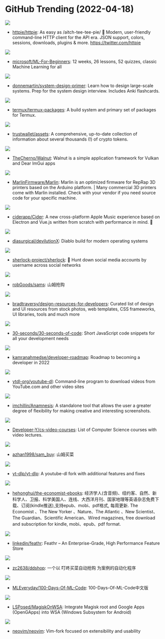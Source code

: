 # GitHub Trending (2022-04-18)

![](https://img.shields.io/badge/Python-New%201-green?style=flat-square&logo=appveyor)
- [httpie/httpie](https://github.com/httpie/httpie): As easy as /aitch-tee-tee-pie/ 🥧 Modern, user-friendly command-line HTTP client for the API era. JSON support, colors, sessions, downloads, plugins & more. https://twitter.com/httpie

![](https://img.shields.io/badge/Jupyter%20Notebook-New%20550-green?style=flat-square&logo=appveyor)
- [microsoft/ML-For-Beginners](https://github.com/microsoft/ML-For-Beginners): 12 weeks, 26 lessons, 52 quizzes, classic Machine Learning for all

![](https://img.shields.io/badge/Python-New%20395-green?style=flat-square&logo=appveyor)
- [donnemartin/system-design-primer](https://github.com/donnemartin/system-design-primer): Learn how to design large-scale systems. Prep for the system design interview. Includes Anki flashcards.

![](https://img.shields.io/badge/Shell-New%2013-green?style=flat-square&logo=appveyor)
- [termux/termux-packages](https://github.com/termux/termux-packages): A build system and primary set of packages for Termux.

![](https://img.shields.io/badge/Go-New%207-green?style=flat-square&logo=appveyor)
- [trustwallet/assets](https://github.com/trustwallet/assets): A comprehensive, up-to-date collection of information about several thousands (!) of crypto tokens.

![](https://img.shields.io/badge/C%2B%2B-New%2052-green?style=flat-square&logo=appveyor)
- [TheCherno/Walnut](https://github.com/TheCherno/Walnut): Walnut is a simple application framework for Vulkan and Dear ImGui apps

![](https://img.shields.io/badge/C%2B%2B-New%204-green?style=flat-square&logo=appveyor)
- [MarlinFirmware/Marlin](https://github.com/MarlinFirmware/Marlin): Marlin is an optimized firmware for RepRap 3D printers based on the Arduino platform. | Many commercial 3D printers come with Marlin installed. Check with your vendor if you need source code for your specific machine.

![](https://img.shields.io/badge/JavaScript-New%2018-green?style=flat-square&logo=appveyor)
- [ciderapp/Cider](https://github.com/ciderapp/Cider): A new cross-platform Apple Music experience based on Electron and Vue.js written from scratch with performance in mind. 🚀

![](https://img.shields.io/badge/C%2B%2B-New%20125-green?style=flat-square&logo=appveyor)
- [diasurgical/devilutionX](https://github.com/diasurgical/devilutionX): Diablo build for modern operating systems

![](https://img.shields.io/badge/Python-New%2021-green?style=flat-square&logo=appveyor)
- [sherlock-project/sherlock](https://github.com/sherlock-project/sherlock): 🔎 Hunt down social media accounts by username across social networks

![](https://img.shields.io/badge/Go-New%2031-green?style=flat-square&logo=appveyor)
- [robGoods/sams](https://github.com/robGoods/sams): 山姆抢购

![](https://img.shields.io/badge/none-New%2070-green?style=flat-square&logo=appveyor)
- [bradtraversy/design-resources-for-developers](https://github.com/bradtraversy/design-resources-for-developers): Curated list of design and UI resources from stock photos, web templates, CSS frameworks, UI libraries, tools and much more

![](https://img.shields.io/badge/JavaScript-New%2074-green?style=flat-square&logo=appveyor)
- [30-seconds/30-seconds-of-code](https://github.com/30-seconds/30-seconds-of-code): Short JavaScript code snippets for all your development needs

![](https://img.shields.io/badge/TypeScript-New%20155-green?style=flat-square&logo=appveyor)
- [kamranahmedse/developer-roadmap](https://github.com/kamranahmedse/developer-roadmap): Roadmap to becoming a developer in 2022

![](https://img.shields.io/badge/Python-New%20100-green?style=flat-square&logo=appveyor)
- [ytdl-org/youtube-dl](https://github.com/ytdl-org/youtube-dl): Command-line program to download videos from YouTube.com and other video sites

![](https://img.shields.io/badge/C%23-New%205-green?style=flat-square&logo=appveyor)
- [imchillin/Anamnesis](https://github.com/imchillin/Anamnesis): A standalone tool that allows the user a greater degree of flexibility for making creative and interesting screenshots.

![](https://img.shields.io/badge/none-New%20102-green?style=flat-square&logo=appveyor)
- [Developer-Y/cs-video-courses](https://github.com/Developer-Y/cs-video-courses): List of Computer Science courses with video lectures.

![](https://img.shields.io/badge/Python-New%2032-green?style=flat-square&logo=appveyor)
- [azhan1998/sam_buy](https://github.com/azhan1998/sam_buy): 山姆买菜

![](https://img.shields.io/badge/Python-New%20291-green?style=flat-square&logo=appveyor)
- [yt-dlp/yt-dlp](https://github.com/yt-dlp/yt-dlp): A youtube-dl fork with additional features and fixes

![](https://img.shields.io/badge/CSS-New%2088-green?style=flat-square&logo=appveyor)
- [hehonghui/the-economist-ebooks](https://github.com/hehonghui/the-economist-ebooks): 经济学人(含音频)、纽约客、自然、新科学人、卫报、科学美国人、连线、大西洋月刊、国家地理等英语杂志免费下载、订阅(kindle推送),支持epub、mobi、pdf格式, 每周更新. The Economist 、The New Yorker 、Nature、The Atlantic 、New Scientist、The Guardian、Scientific American、Wired magazines, free download and subscription for kindle, mobi、epub、pdf format.

![](https://img.shields.io/badge/Scala-New%2060-green?style=flat-square&logo=appveyor)
- [linkedin/feathr](https://github.com/linkedin/feathr): Feathr – An Enterprise-Grade, High Performance Feature Store

![](https://img.shields.io/badge/Go-New%2071-green?style=flat-square&logo=appveyor)
- [zc2638/ddshop](https://github.com/zc2638/ddshop): 一个以 叮咚买菜自动抢购 为案例的自动化程序

![](https://img.shields.io/badge/Jupyter%20Notebook-New%2044-green?style=flat-square&logo=appveyor)
- [MLEveryday/100-Days-Of-ML-Code](https://github.com/MLEveryday/100-Days-Of-ML-Code): 100-Days-Of-ML-Code中文版

![](https://img.shields.io/badge/none-New%2098-green?style=flat-square&logo=appveyor)
- [LSPosed/MagiskOnWSA](https://github.com/LSPosed/MagiskOnWSA): Integrate Magisk root and Google Apps (OpenGApps) into WSA (Windows Subsystem for Android)

![](https://img.shields.io/badge/Vim%20script-New%2046-green?style=flat-square&logo=appveyor)
- [neovim/neovim](https://github.com/neovim/neovim): Vim-fork focused on extensibility and usability

